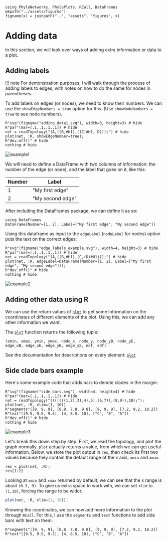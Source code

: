 ```@setup adding_data
using PhyloNetworks, PhyloPlots, RCall, DataFrames
mkpath("../assets/figures")
figname(x) = joinpath("..", "assets", "figures", x)
```

# Adding data

In this section, we will look over ways of adding extra information or data to a plot.

## Adding labels

!!! note
    For demonstration purposes, I will walk through the process of adding labels to edges,
    with notes on how to do the same for nodes in parentheses.

To add labels on edges (or nodes), we need to know their numbers. We can use the
`showEdgeNumbers = true` option for this. (Use `showNodeNumbers = true` to see node numbers).

```@example adding_data
R"svg"(figname("adding_data1.svg"), width=3, height=3) # hide
R"par"(mar=[.1,.1,.1,.1]) # hide
net = readTopology("(A,((B,#H1),((C)#H1, D)));") # hide
plot(net, :R, showEdgeNumber=true);
R"dev.off()" # hide
nothing # hide
```
![example1](../assets/figures/adding_data1.svg)

We will need to define a DataFrame with two columns of information: the number of the edge (or
node), and the label that goes on it, like this:

| Number | Label            |
|--------|------------------|
| 1      | "My first edge"  |
| 2      | "My second edge" |

After including the DataFrames package, we can define it as so:
```@repl
using DataFrames
DataFrame(Number=[1, 2], Label=["My first edge", "My second edge"])
```
Using this dataframe as input to the `edgeLabel` (`nodeLabel` for nodes) option puts the text on the correct edges:
```@example adding_data
R"svg"(figname("edge_labels_example.svg"), width=4, height=3) # hide
R"par"(mar=[.1,.1,.1,.1]) # hide
net = readTopology("(A,((B,#H1),(C,(D)#H1)));") # hide
plot(net, :R, edgeLabel=DataFrame(Number=[1, 2], Label=["My first edge", "My second edge"]));
R"dev.off()" # hide
nothing # hide
```
![example2](../assets/figures/edge_labels_example.svg)

## Adding other data using R

We can use the return values of [`plot`](@ref) to get some information on the coordinates of 
different elements of the plot. Using this, we can add any other information we want.

The [`plot`](@ref) function returns the following tuple:
```
(xmin, xmax, ymin, ymax, node_x, node_y, node_yB, node_yE,
edge_xB, edge_xE, edge_yB, edge_yE, ndf, edf)
```
See the documentation for descriptions on every element: [`plot`](@ref)

## Side clade bars example

Here's some example code that adds bars to denote clades in the margin:

```@example adding_data
R"svg"(figname("side_bars.svg"), width=4, height=4) # hide
R"par"(mar=[.1,.1,.1,.1]) # hide
net = readTopology("(((((((1,2),3),4),5),(6,7)),(8,9)),10);");
plot(net, :R, xlim=(1, 10))
R"segments"([9, 9, 9], [0.8, 7.8, 9.8], [9, 9, 9], [7.2, 9.2, 10.2])
R"text"([9.5, 9.5, 9.5], [4, 8.5, 10], ["C", "B", "A"])
R"dev.off()" # hide
nothing # hide
```
![example3](../assets/figures/side_bars.svg)

Let's break this down step by step.
First, we read the topology, and plot the graph normally. `plot` actually returns
a value, from which we can get useful information.
Below, we store the plot output in `res`, then check its first two values
because they contain the default range of the x axis; `xmin` and `xmax`.

```@example adding_data
res = plot(net, :R);
res[1:2]
```

Looking at `xmin` and `xmax` returned by default, we can see that the x
range is about `(0.3, 9)`. To give us extra space to work with, we can
set `xlim` to `(1,10)`, forcing the range to be wider.

```julia
plot(net, :R, xlim=(1, 10));
```

Knowing the coordinates, we can now add more information to the plot through
`RCall`. For this, I use the `segments` and `text` functions to add side bars with
text on them.

```
R"segments"([9, 9, 9], [0.8, 7.8, 9.8], [9, 9, 9], [7.2, 9.2, 10.2])
R"text"([9.5, 9.5, 9.5], [4, 8.5, 10], ["C", "B", "A"])
```
